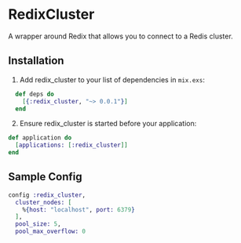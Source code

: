 # RedixCluster

A wrapper around Redix that allows you to connect to a Redis cluster.

## Installation

1. Add redix_cluster to your list of dependencies in `mix.exs`:
```elixir
  def deps do
    [{:redix_cluster, "~> 0.0.1"}]
  end
```

2. Ensure redix_cluster is started before your application:
```elixir
def application do
  [applications: [:redix_cluster]]
end
```

## Sample Config

```elixir
config :redix_cluster,
  cluster_nodes: [
    %{host: "localhost", port: 6379}
  ],
  pool_size: 5,
  pool_max_overflow: 0
```